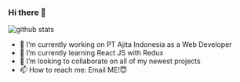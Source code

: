 ### Hi there 👋
![github stats](https://github-readme-stats.vercel.app/api?username=raihanstark&show_icons=true)
- 🔭 I’m currently working on PT Ajita Indonesia as a Web Developer
- 🌱 I’m currently learning React JS with Redux
- 👯 I’m looking to collaborate on all of my newest projects
- 📫 How to reach me: Email ME!😇
